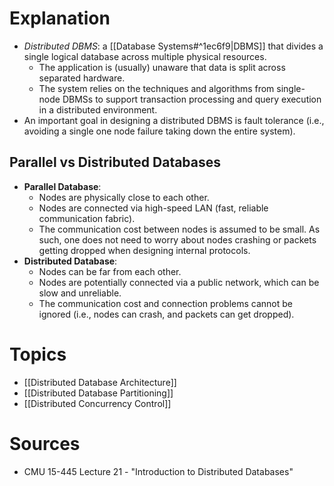 # Explanation
- *Distributed DBMS*: a [[Database Systems#^1ec6f9|DBMS]] that divides a single logical database across multiple physical resources.
	- The application is (usually) unaware that data is split across separated hardware.
	- The system relies on the techniques and algorithms from single-node DBMSs to support transaction processing and query execution in a distributed environment.
- An important goal in designing a distributed DBMS is fault tolerance (i.e., avoiding a single one node failure taking down the entire system).

## Parallel vs Distributed Databases
- **Parallel Database**:
	- Nodes are physically close to each other.
	- Nodes are connected via high-speed LAN (fast, reliable communication fabric).
	- The communication cost between nodes is assumed to be small. As such, one does not need to worry about nodes crashing or packets getting dropped when designing internal protocols.
- **Distributed Database**:
	- Nodes can be far from each other.
	- Nodes are potentially connected via a public network, which can be slow and unreliable.
	- The communication cost and connection problems cannot be ignored (i.e., nodes can crash, and packets can get dropped).

# Topics
- [[Distributed Database Architecture]]
- [[Distributed Database Partitioning]]
- [[Distributed Concurrency Control]]

# Sources
- CMU 15-445 Lecture 21 - "Introduction to Distributed Databases"